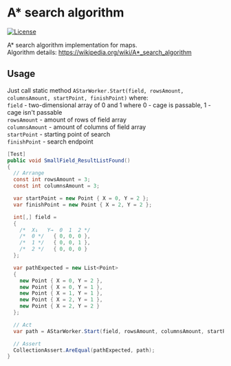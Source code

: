 # A* search algorithm
[![License](https://img.shields.io/badge/license-MIT-blue.svg)](LICENSE.md)

A* search algorithm implementation for maps.  
Algorithm details: https://wikipedia.org/wiki/A*_search_algorithm

## Usage

Just call static method `AStarWorker.Start(field, rowsAmount, columnsAmount, startPoint, finishPoint)` where:  
`field` - two-dimensional array of 0 and 1 where 0 - cage is passable, 1 - cage isn't passable  
`rowsAmount` - amount of rows of field array  
`columnsAmount` - amount of columns of field array  
`startPoint` - starting point of search   
`finishPoint` - search endpoint   

```csharp
[Test]
public void SmallField_ResultListFound()
{
  // Arrange
  const int rowsAmount = 3;
  const int columnsAmount = 3;

  var startPoint = new Point { X = 0, Y = 2 };
  var finishPoint = new Point { X = 2, Y = 2 };

  int[,] field =
  {
	/*  X↓   Y→  0  1  2 */
	/*  0 */   { 0, 0, 0 },
	/*  1 */   { 0, 0, 1 },
	/*  2 */   { 0, 0, 0 }
  };

  var pathExpected = new List<Point>
  {
	new Point { X = 0, Y = 2 },
	new Point { X = 0, Y = 1 },
	new Point { X = 1, Y = 1 },
	new Point { X = 2, Y = 1 },
	new Point { X = 2, Y = 2 }
  };

  // Act
  var path = AStarWorker.Start(field, rowsAmount, columnsAmount, startPoint, finishPoint);

  // Assert
  CollectionAssert.AreEqual(pathExpected, path);
}
```
